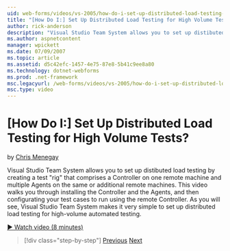```yaml
---
uid: web-forms/videos/vs-2005/how-do-i-set-up-distributed-load-testing-for-high-volume-tests
title: "[How Do I:] Set Up Distributed Load Testing for High Volume Tests? | Microsoft Docs"
author: rick-anderson
description: "Visual Studio Team System allows you to set up distibuted load testing by creating a test 'rig' that comprises a Controller on one remote machine and multipl..."
ms.author: aspnetcontent
manager: wpickett
ms.date: 07/09/2007
ms.topic: article
ms.assetid: d5c42efc-1457-4e75-87e8-5b41c9ee8a80
ms.technology: dotnet-webforms
ms.prod: .net-framework
msc.legacyurl: /web-forms/videos/vs-2005/how-do-i-set-up-distributed-load-testing-for-high-volume-tests
msc.type: video
---
```

[How Do I:] Set Up Distributed Load Testing for High Volume Tests?
====================
by [Chris Menegay](https://twitter.com/CMenegay)

Visual Studio Team System allows you to set up distibuted load testing by creating a test "rig" that comprises a Controller on one remote machine and multiple Agents on the same or additional remote machines. This video walks you through installing the Controller and the Agents, and then configurating your test cases to run using the remote Controller. As you will see, Visual Studio Team System makes it very simple to set up distributed load testing for high-volume automated testing.

[&#9654; Watch video (8 minutes)](https://channel9.msdn.com/Blogs/ASP-NET-Site-Videos/how-do-i-set-up-distributed-load-testing-for-high-volume-tests)

>[!div class="step-by-step"]
[Previous](how-do-i-tune-web-application-performance-with-profiling.md)
[Next](how-do-i-enforce-coding-standards-with-code-analysis.md)